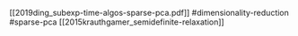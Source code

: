[[2019ding_subexp-time-algos-sparse-pca.pdf]]
#dimensionality-reduction #sparse-pca
[[2015krauthgamer_semidefinite-relaxation]]

